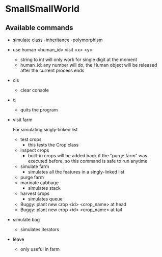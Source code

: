 # SmallSmallWorld
## Available commands
* simulate class -inheritance -polymorphism
* use human \<human_id\> visit \<x\> \<y\>
  * string to int will only work for single digit at the moment
  * human_id: any number will do, the Human object will be released after the current process ends
* cls
  * clear console
* q
  * quits the program

* visit farm

  For simulating singly-linked list

  * test crops
    * this tests the Crop class
  * inspect crops
    * built-in crops will be added back if the "purge farm" was executed before, so this command is safe to run anytime
  * simulate farm
    * simulates all the features in a singly-linked list
  * purge farm
  * marinate cabbage
    * simulates stack
  * harvest crops
    * simulates queue
  * Buggy: plant new crop \<id\> \<crop_name\> at head
  * Buggy: plant new crop \<id\> \<crop_name\> at tail

* simulate bag
  * simulates iterators

* leave
  * only useful in farm
    
